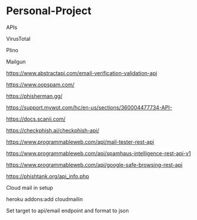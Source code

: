# Personal-Project

APIs

VirusTotal

Plino

Mailgun

https://www.abstractapi.com/email-verification-validation-api

https://www.oopspam.com/

https://phisherman.gg/

https://support.mywot.com/hc/en-us/sections/360004477734-API-

https://docs.scanii.com/

https://checkphish.ai/checkphish-api/

https://www.programmableweb.com/api/mail-tester-rest-api

https://www.programmableweb.com/api/spamhaus-intelligence-rest-api-v1

https://www.programmableweb.com/api/google-safe-browsing-rest-api

https://phishtank.org/api_info.php

Cloud mail in setup

heroku addons:add cloudmailin

Set target to api/email endpoint and format to json